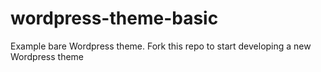 # wordpress-theme-basic
Example bare Wordpress theme. Fork this repo to start developing a new Wordpress theme
